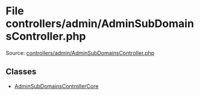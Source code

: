 File controllers/admin/AdminSubDomainsController.php
=========

Source: [controllers/admin/AdminSubDomainsController.php](https://github.com/PrestaShop/PrestaShop/blob/1.5.0.5/controllers/admin/AdminSubDomainsController.php)


Classes
-------

* [AdminSubDomainsControllerCore](class.AdminSubDomainsControllerCore.md)

